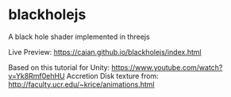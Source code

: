 # blackholejs
A black hole shader implemented in threejs

Live Preview: https://caian.github.io/blackholejs/index.html

Based on this tutorial for Unity: https://www.youtube.com/watch?v=Yk8Rmf0ehHU
Accretion Disk texture from: http://faculty.ucr.edu/~krice/animations.html
